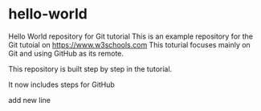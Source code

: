 # hello-world
Hello World repository for Git tutorial
This is an example repository for the Git tutoial on https://www.w3schools.com
This toturial focuses mainly on Git and using GitHub as its remote.

This repository is built step by step in the tutorial.

It now includes steps for GitHub

add new line
